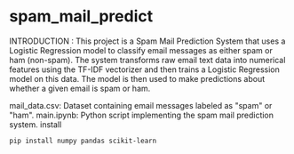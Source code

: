 ﻿# spam_mail_predict
INTRODUCTION :
This project is a Spam Mail Prediction System that uses a Logistic Regression model to classify email messages as either spam or ham (non-spam). The system transforms raw email text data into numerical features using the TF-IDF vectorizer and then trains a Logistic Regression model on this data. The model is then used to make predictions about whether a given email is spam or ham.

mail_data.csv: Dataset containing email messages labeled as "spam" or "ham".
main.ipynb: Python script implementing the spam mail prediction system.
install 


`pip install numpy pandas scikit-learn `
